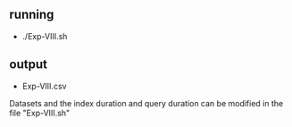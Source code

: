 ## running ## 
* ./Exp-VIII.sh

## output ## 
* Exp-VIII.csv

Datasets and the index duration and query duration can be modified in the file "Exp-VIII.sh"

